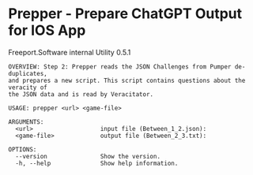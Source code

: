 #  Prepper - Prepare ChatGPT Output for IOS App

Freeport.Software internal Utility 
    0.5.1
```
OVERVIEW: Step 2: Prepper reads the JSON Challenges from Pumper de-duplicates,
and prepares a new script. This script contains questions about the veracity of
the JSON data and is read by Veracitator.

USAGE: prepper <url> <game-file>

ARGUMENTS:
  <url>                   input file (Between_1_2.json):
  <game-file>             output file (Between_2_3.txt):

OPTIONS:
  --version               Show the version.
  -h, --help              Show help information.
  ```
